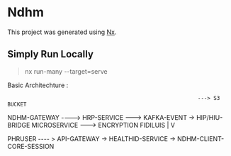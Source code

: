 

# Ndhm

This project was generated using [Nx](https://nx.dev).

## Simply Run Locally

> nx run-many --target=serve 

Basic Architechture : 

                                                                ---> S3 BUCKET 

 NDHM-GATEWAY ---->  HRP-SERVICE --->   KAFKA-EVENT ->  HIP/HIU-BRIDGE MICROSERVICE   ---> ENCRYPTION FIDILUIS 
                                                            |
                                                            V

 PHRUSER ---- > API-GATEWAY -> HEALTHID-SERVICE  ->     NDHM-CLIENT-CORE-SESSION   
